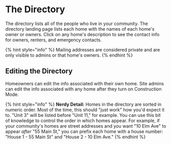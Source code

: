 # The Directory

The directory lists all of the people who live in your community. The directory landing page lists each home with the names of each home's owner or owners. Click on any home's description to see the contact info for owners, renters, and emergency contacts.

{% hint style="info" %}
Mailing addresses are considered private and are only visible to admins or that home's owners.
{% endhint %}

## Editing the Directory

Homeowners can edit the info associated with their own home. Site admins can edit the info associated with any home after they turn on Construction Mode.

{% hint style="info" %}
**Nerdy Detail:** Homes in the directory are sorted in numeric order. Most of the time, this should "just work" how you'd expect it to. "Unit 3" will be listed before "Unit 11," for example. You can use this bit of knowledge to control the order in which homes appear. For example, if your community's homes are street addresses and you want "10 Elm Ave" to appear _after_ "55 Main St," you can prefix each home with a house number: "House 1 - 55 Main St" and "House 2 - 10 Elm Ave."
{% endhint %}
